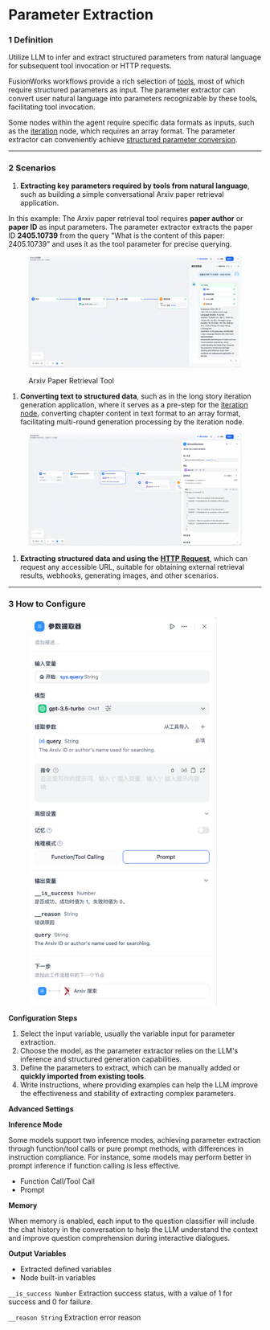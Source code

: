 # Parameter Extraction

### 1 Definition

Utilize LLM to infer and extract structured parameters from natural language for subsequent tool invocation or HTTP requests.

FusionWorks workflows provide a rich selection of [tools](../../gong-ju.md), most of which require structured parameters as input. The parameter extractor can convert user natural language into parameters recognizable by these tools, facilitating tool invocation.

Some nodes within the agent require specific data formats as inputs, such as the [iteration](iteration.md#ding-yi) node, which requires an array format. The parameter extractor can conveniently achieve [structured parameter conversion](iteration.md#shi-li-1-chang-wen-zhang-die-dai-sheng-cheng-qi).

***

### 2 Scenarios

1. **Extracting key parameters required by tools from natural language**, such as building a simple conversational Arxiv paper retrieval application.

In this example: The Arxiv paper retrieval tool requires **paper author** or **paper ID** as input parameters. The parameter extractor extracts the paper ID **2405.10739** from the query "What is the content of this paper: 2405.10739" and uses it as the tool parameter for precise querying.

<figure><img src="/en/.gitbook/assets/guides/workflow/node/parameter-extractor/image (8) (1) (1).png" alt=""><figcaption><p>Arxiv Paper Retrieval Tool</p></figcaption></figure>

1. **Converting text to structured data**, such as in the long story iteration generation application, where it serves as a pre-step for the [iteration node](iteration.md), converting chapter content in text format to an array format, facilitating multi-round generation processing by the iteration node.

<figure><img src="/en/.gitbook/assets/guides/workflow/node/parameter-extractor/image (1) (1) (1) (1) (1) (1) (1) (1) (1) (1).png" alt=""><figcaption></figcaption></figure>

1. **Extracting structured data and using the** [**HTTP Request**](http\_request.md), which can request any accessible URL, suitable for obtaining external retrieval results, webhooks, generating images, and other scenarios.

***

### 3 How to Configure

<figure><img src="../../../.gitbook/assets/guides/workflow/node/parameter-extractor/image (3) (1) (1) (1) (1) (1) (1).png" alt="" width="375"><figcaption></figcaption></figure>

**Configuration Steps**

1. Select the input variable, usually the variable input for parameter extraction.
2. Choose the model, as the parameter extractor relies on the LLM's inference and structured generation capabilities.
3. Define the parameters to extract, which can be manually added or **quickly imported from existing tools**.
4. Write instructions, where providing examples can help the LLM improve the effectiveness and stability of extracting complex parameters.

**Advanced Settings**

**Inference Mode**

Some models support two inference modes, achieving parameter extraction through function/tool calls or pure prompt methods, with differences in instruction compliance. For instance, some models may perform better in prompt inference if function calling is less effective.

* Function Call/Tool Call
* Prompt

**Memory**

When memory is enabled, each input to the question classifier will include the chat history in the conversation to help the LLM understand the context and improve question comprehension during interactive dialogues.

**Output Variables**

* Extracted defined variables
* Node built-in variables

`__is_success Number` Extraction success status, with a value of 1 for success and 0 for failure.

`__reason String` Extraction error reason
